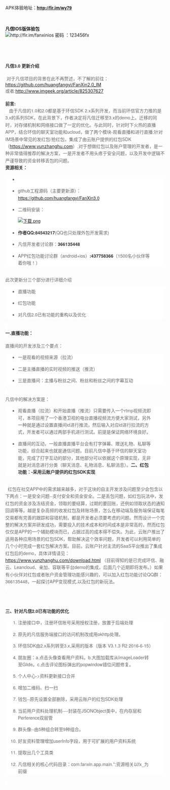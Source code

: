 <p>
    <span style="box-sizing: border-box; font-weight: 700; color: rgb(51, 51, 51); font-family: &quot;Helvetica Neue&quot;, STHeiti, 微软雅黑, &quot;Microsoft YaHei&quot;, Helvetica, Arial, sans-serif; font-size: 14px; line-height: 22.4px; background-color: rgb(255, 255, 255);"><span style="color: rgb(102, 102, 102); font-family: &#39;Helvetica Neue&#39;, STHeiti, 微软雅黑, &#39;Microsoft YaHei&#39;, Helvetica, Arial, sans-serif; font-size: 14px; line-height: 22.4px; background-color: rgb(255, 255, 255);">APK体验地址：</span><a href="http://fir.im/wy79" target="_blank" style="font-family: &#39;Helvetica Neue&#39;, STHeiti, 微软雅黑, &#39;Microsoft YaHei&#39;, Helvetica, Arial, sans-serif; font-size: 14px; line-height: 22.4px; white-space: normal; background-color: rgb(255, 255, 255);">http://fir.im/wy79</a></span>
</p>
<p>
    <br/>
</p>
<p>
    <strong>凡信IOS版体验包</strong><br/><img src="http://ueditor.baidu.com/ueditor/themes/default/images/spacer.gif"/>http://fir.im/fanxinios&nbsp;密码&nbsp;：123456fx<br/>
</p>
<p>
    <br/>
</p>
<p>
    <br/>
</p>
<p>
    <span style="box-sizing: border-box; font-weight: 700; color: rgb(51, 51, 51); font-family: &quot;Helvetica Neue&quot;, STHeiti, 微软雅黑, &quot;Microsoft YaHei&quot;, Helvetica, Arial, sans-serif; font-size: 14px; line-height: 22.4px; background-color: rgb(255, 255, 255);">凡信3.0 更新介绍</span><br/><br/><span style="color: rgb(102, 102, 102); font-family: &quot;Helvetica Neue&quot;, STHeiti, 微软雅黑, &quot;Microsoft YaHei&quot;, Helvetica, Arial, sans-serif; font-size: 14px; line-height: 22.4px; background-color: rgb(255, 255, 255);">&nbsp;对于凡信项目的背景在此不再赘述，不了解的前往：</span><a href="https://github.com/huangfangyi/FanXin2.0_IM" target="_blank">https://github.com/huangfangyi/FanXin2.0_IM</a><br/><span style="color: rgb(102, 102, 102); font-family: &quot;Helvetica Neue&quot;, STHeiti, 微软雅黑, &quot;Microsoft YaHei&quot;, Helvetica, Arial, sans-serif; font-size: 14px; line-height: 22.4px; background-color: rgb(255, 255, 255);">或者:</span><a href="http://www.imgeek.org/article/825307627">http://www.imgeek.org/article/825307627</a><br/><br/><span style="box-sizing: border-box; font-weight: 700; color: rgb(51, 51, 51); font-family: &quot;Helvetica Neue&quot;, STHeiti, 微软雅黑, &quot;Microsoft YaHei&quot;, Helvetica, Arial, sans-serif; font-size: 14px; line-height: 22.4px; background-color: rgb(255, 255, 255);">前言:</span><br/><span style="color: rgb(102, 102, 102); font-family: &quot;Helvetica Neue&quot;, STHeiti, 微软雅黑, &quot;Microsoft YaHei&quot;, Helvetica, Arial, sans-serif; font-size: 14px; line-height: 22.4px; background-color: rgb(255, 255, 255);">&nbsp; &nbsp;由于凡信的1.0和2.0都是基于环信SDK 2.x系列开发，而当前环信官方力推的是3.x的系列SDK，在此背景下，作者决定将凡信迁移至3.x的demo上。迁移的同时，对存储机制和网络接口做了一定的优化。与此同时，针对时下火热的直播APP，结合环信的聊天室功能和ucloud，做了两个模块-观看直播和进行直播;针对IM场景中常见的发红包/抢红包，集成了由云账户提供的红包SDK（</span><a href="https://www.yunzhanghu.com/" target="_blank">https://www.yunzhanghu.com</a><span style="color: rgb(102, 102, 102); font-family: &quot;Helvetica Neue&quot;, STHeiti, 微软雅黑, &quot;Microsoft YaHei&quot;, Helvetica, Arial, sans-serif; font-size: 14px; line-height: 22.4px; background-color: rgb(255, 255, 255);">）,对于想做红包以及账户管理的开发者，是一种非常值得推荐的解决方案，一是开发者不用头疼于安全问题，以及开发中逻辑不严谨导致的资金转移丢包的问题。</span><br/><span style="box-sizing: border-box; font-weight: 700; color: rgb(51, 51, 51); font-family: &quot;Helvetica Neue&quot;, STHeiti, 微软雅黑, &quot;Microsoft YaHei&quot;, Helvetica, Arial, sans-serif; font-size: 14px; line-height: 22.4px; background-color: rgb(255, 255, 255);">资源相关：</span><br/>
</p>
<ul style="box-sizing: border-box; padding: 0px 40px; color: rgb(102, 102, 102); font-family: &quot;Helvetica Neue&quot;, STHeiti, 微软雅黑, &quot;Microsoft YaHei&quot;, Helvetica, Arial, sans-serif; font-size: 14px; line-height: 22.4px; white-space: normal; background-color: rgb(255, 255, 255);" class=" list-paddingleft-2">
    <li>
        <p>
            <br/>
        </p>
    </li>
    <li>
        <p>
            github工程源码（主要更新源）：<a href="https://github.com/huangfangyi/FanXin3.0" target="_blank">https://github.com/huangfangyi/FanXin3.0</a>
        </p>
    </li>
    <li>
        <p>
            二维码安装：
        </p>
        <p>
            <a href="http://www.imgeek.org/uploads/article/20160717/7d706304e3c4a2258bd50d8a3305d07f.png" target="_blank"><img src="http://www.imgeek.org/uploads/article/20160717/7d706304e3c4a2258bd50d8a3305d07f.png" title="下载.png" alt="下载.png"/></a>
        </p>
    </li>
    <li>
        <p>
            <span style="box-sizing: border-box; font-weight: 700; color: rgb(51, 51, 51);">作者QQ:84543217</span>(QQ也只处理外包开发需求)
        </p>
    </li>
    <li>
        <p>
            凡信开发者讨论群：<span style="box-sizing: border-box; font-weight: 700; color: rgb(51, 51, 51);">366135448</span>
        </p>
    </li>
    <li>
        <p>
            APP红包功能讨论群（android+ios）<span style="box-sizing: border-box; font-weight: 700; color: rgb(51, 51, 51);">:437758366</span>（1500名小伙伴等着你哦！）
        </p>
    </li>
</ul>
<p>
    <br/><span style="color: rgb(102, 102, 102); font-family: &quot;Helvetica Neue&quot;, STHeiti, 微软雅黑, &quot;Microsoft YaHei&quot;, Helvetica, Arial, sans-serif; font-size: 14px; line-height: 22.4px; background-color: rgb(255, 255, 255);">此次更新分三个部分进行详细介绍</span><br/>
</p>
<ul style="box-sizing: border-box; padding: 0px 40px; color: rgb(102, 102, 102); font-family: &quot;Helvetica Neue&quot;, STHeiti, 微软雅黑, &quot;Microsoft YaHei&quot;, Helvetica, Arial, sans-serif; font-size: 14px; line-height: 22.4px; white-space: normal; background-color: rgb(255, 255, 255);" class=" list-paddingleft-2">
    <li>
        <p>
            直播功能
        </p>
    </li>
    <li>
        <p>
            红包功能
        </p>
    </li>
    <li>
        <p>
            对凡信2.0已有功能的重构以及优化
        </p>
    </li>
</ul>
<p>
    <span style="color: rgb(102, 102, 102); font-family: &quot;Helvetica Neue&quot;, STHeiti, 微软雅黑, &quot;Microsoft YaHei&quot;, Helvetica, Arial, sans-serif; font-size: 14px; line-height: 22.4px; background-color: rgb(255, 255, 255);">&nbsp;</span><br/><span style="box-sizing: border-box; font-weight: 700; color: rgb(51, 51, 51); font-family: &quot;Helvetica Neue&quot;, STHeiti, 微软雅黑, &quot;Microsoft YaHei&quot;, Helvetica, Arial, sans-serif; font-size: 14px; line-height: 22.4px; background-color: rgb(255, 255, 255);">一.直播功能：</span><br/><br/><span style="color: rgb(102, 102, 102); font-family: &quot;Helvetica Neue&quot;, STHeiti, 微软雅黑, &quot;Microsoft YaHei&quot;, Helvetica, Arial, sans-serif; font-size: 14px; line-height: 22.4px; background-color: rgb(255, 255, 255);">直播间的开发涉及三个要点：</span><br/>
</p>
<ul style="box-sizing: border-box; padding: 0px 40px; color: rgb(102, 102, 102); font-family: &quot;Helvetica Neue&quot;, STHeiti, 微软雅黑, &quot;Microsoft YaHei&quot;, Helvetica, Arial, sans-serif; font-size: 14px; line-height: 22.4px; white-space: normal; background-color: rgb(255, 255, 255);" class=" list-paddingleft-2">
    <li>
        <p>
            一是观看的视频来源（拉流）
        </p>
    </li>
    <li>
        <p>
            二是主播直播的实时视频的推送（推流）
        </p>
    </li>
    <li>
        <p>
            三是直播间：主播与粉丝之间、粉丝和粉丝之间的字幕互动
        </p>
    </li>
</ul>
<p>
    <span style="color: rgb(102, 102, 102); font-family: &quot;Helvetica Neue&quot;, STHeiti, 微软雅黑, &quot;Microsoft YaHei&quot;, Helvetica, Arial, sans-serif; font-size: 14px; line-height: 22.4px; background-color: rgb(255, 255, 255);">&nbsp;</span><br/><span style="color: rgb(102, 102, 102); font-family: &quot;Helvetica Neue&quot;, STHeiti, 微软雅黑, &quot;Microsoft YaHei&quot;, Helvetica, Arial, sans-serif; font-size: 14px; line-height: 22.4px; background-color: rgb(255, 255, 255);">凡信中的解决方案是：</span><br/>
</p>
<ul style="box-sizing: border-box; padding: 0px 40px; color: rgb(102, 102, 102); font-family: &quot;Helvetica Neue&quot;, STHeiti, 微软雅黑, &quot;Microsoft YaHei&quot;, Helvetica, Arial, sans-serif; font-size: 14px; line-height: 22.4px; white-space: normal; background-color: rgb(255, 255, 255);" class=" list-paddingleft-2">
    <li>
        <p>
            观看直播（拉流）和开始直播（推流）只需要传入一个rtmp视频流即可，本项目用了一个香港卫视的电台直播视频流方便大家测试，另外一种就是通过设置直播间id进行推流，然后输入对应id进行拉流的方式，开发者可以通过两部手机进行测试。前提是保证网络环境良好。
        </p>
    </li>
    <li>
        <p>
            直播间的互动，一般直播直播平台会有打字弹幕、赠送礼物、私聊等功能，综合起来也就是通信问题。目前凡信中基于环信的聊天室功能，完成了打字互动的部分，其他部分可以依据这个原理实现，无非就是对消息进行分类（聊天消息、礼物消息、私聊消息）。<span style="color: rgb(51, 51, 51); font-weight: 700; line-height: 22.4px;">二、红包功能：-采用云账户提供的红包SDK实现</span>
        </p>
    </li>
</ul>
<p>
    <br/><span style="color: rgb(102, 102, 102); font-family: &quot;Helvetica Neue&quot;, STHeiti, 微软雅黑, &quot;Microsoft YaHei&quot;, Helvetica, Arial, sans-serif; font-size: 14px; line-height: 22.4px; background-color: rgb(255, 255, 255);">&nbsp; 红包在社交APP中的需求越来越多，对于这块的自主开发涉及问题至少会包含以下两点：一是安全问题--支付安全和资金安全。二是丢包问题，如红包玩法中，发红包的资金涉及冻结资金，领取的要结算，过期的要回账，还例如领取状态的通知回调等等。越是复杂高频的收发红包及转账场景，怎么在移动端及服务端保证每笔交易都有完善的跟踪和容错机制，都是开发者必须要考虑的问题。然而设计一个完整的解决方案并研发成功，需要投入的技术成本和时间成本是非常高的，然而红包仅仅是APP的一个辅助模块而已，占据过高的成本得不偿失。为此，云账户推出了适用各种应用场景的红包SDK，帮助解决这个效率问题，开发者可以利用简单的几个小时完成一套红包解决方案。目前，云账户针对主流的SaaS平台推出了集成红包后的demo，具体详情请见：</span><a href="https://www.yunzhanghu.com/download.html" target="_blank">https://www.yunzhanghu.com/download.html</a><span style="color: rgb(102, 102, 102); font-family: &quot;Helvetica Neue&quot;, STHeiti, 微软雅黑, &quot;Microsoft YaHei&quot;, Helvetica, Arial, sans-serif; font-size: 14px; line-height: 22.4px; background-color: rgb(255, 255, 255);">&nbsp;（目前得知的是已完成环信、融云、Leancloud、亲加、容联等平台demo的集成，后面几个近期即将发布。）如果有小伙伴对红包或者账户资金管理功能感兴趣的，可以加入红包功能讨论QQ群：366135448，一起探讨APP变现模式,以及红包的新玩法。</span><br/><span style="color: rgb(102, 102, 102); font-family: &quot;Helvetica Neue&quot;, STHeiti, 微软雅黑, &quot;Microsoft YaHei&quot;, Helvetica, Arial, sans-serif; font-size: 14px; line-height: 22.4px; background-color: rgb(255, 255, 255);">&nbsp;</span><br/>
</p>
<p>
    <br/><br/><span style="box-sizing: border-box; font-weight: 700; color: rgb(51, 51, 51); font-family: &quot;Helvetica Neue&quot;, STHeiti, 微软雅黑, &quot;Microsoft YaHei&quot;, Helvetica, Arial, sans-serif; font-size: 14px; line-height: 22.4px; background-color: rgb(255, 255, 255);">三、针对凡信2.0已有功能的优化</span><br/>
</p>
<ol style="box-sizing: border-box; padding: 0px 40px; color: rgb(102, 102, 102); font-family: &quot;Helvetica Neue&quot;, STHeiti, 微软雅黑, &quot;Microsoft YaHei&quot;, Helvetica, Arial, sans-serif; font-size: 14px; line-height: 22.4px; white-space: normal; background-color: rgb(255, 255, 255);" class=" list-paddingleft-2">
    <li>
        <p>
            注册接口中，注册环信账号采用授权注册，放置于后端处理
        </p>
    </li>
    <li>
        <p>
            原先的凡信服务端接口的访问机制改成用okhttp处理。
        </p>
    </li>
    <li>
        <p>
            环信SDK由2.x系列转至3.x,采用的版本（版本 V3.1.3 R2 2016-6-15）
        </p>
    </li>
    <li>
        <p>
            朋友圈：a.点击头像查看用户资料。b.大图加载库从ImageLoader转至Glide。c.点击评论图标弹出的popwindow错位问题修复。
        </p>
    </li>
    <li>
        <p>
            个人中心-&gt;资料更新接口合并
        </p>
    </li>
    <li>
        <p>
            增加二维码、扫一扫
        </p>
    </li>
    <li>
        <p>
            钱包--原先设置全部删除，采用云账户的红包SDK处理
        </p>
    </li>
    <li>
        <p>
            当前用户资料处理机制----封装在JSONObject类中，在内存层和Perference双层管
        </p>
    </li>
    <li>
        <p>
            群头像--由5种组合转至9种组合。
        </p>
    </li>
    <li>
        <p>
            好友资料管理增加userInfo字段，用于可扩展的用户资料系统
        </p>
    </li>
    <li>
        <p>
            提取出几个工具类
        </p>
    </li>
    <li>
        <p>
            凡信相关的核心代码目录：com.fanxin.app.main.*;资源相关以fx_为前缀
        </p>
    </li>
</ol>
<p>
    <span style="color: rgb(102, 102, 102); font-family: &quot;Helvetica Neue&quot;, STHeiti, 微软雅黑, &quot;Microsoft YaHei&quot;, Helvetica, Arial, sans-serif; font-size: 14px; line-height: 22.4px; background-color: rgb(255, 255, 255);">&nbsp;</span><br/><br/>
</p>
<p>
    <br/>
</p>
<p>
    <br/>
</p>
<p>
    <br/>
</p>
<p>
    <br/>
</p>
<p>
    <br/>
</p>
<p>
    <br/>
</p>